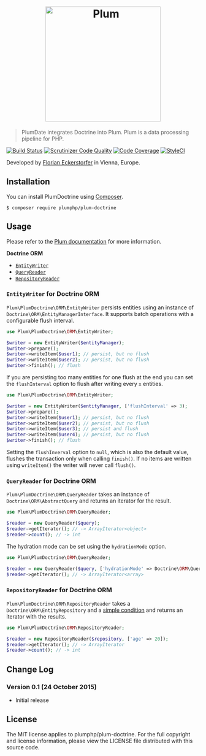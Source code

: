 <h1 align="center">
    <img src="http://cdn.florian.ec/plum-logo.svg" alt="Plum" width="300">
</h1>

> PlumDate integrates Doctrine into Plum. Plum is a data processing pipeline for PHP.

[![Build Status](https://travis-ci.org/plumphp/plum-doctrine.svg)](https://travis-ci.org/plumphp/plum-doctrine)
[![Scrutinizer Code Quality](https://scrutinizer-ci.com/g/plumphp/plum-doctrine/badges/quality-score.png?b=master)](https://scrutinizer-ci.com/g/plumphp/plum-doctrine/?branch=master)
[![Code Coverage](https://scrutinizer-ci.com/g/plumphp/plum-doctrine/badges/coverage.png?b=master)](https://scrutinizer-ci.com/g/plumphp/plum-doctrine/?branch=master)
[![StyleCI](https://styleci.io/repos/44803598/shield)](https://styleci.io/repos/44803598)

Developed by [Florian Eckerstorfer](https://florian.ec) in Vienna, Europe.


Installation
------------

You can install PlumDoctrine using [Composer](http://getcomposer.org).

```shell
$ composer require plumphp/plum-doctrine
```


Usage
-----

Please refer to the [Plum documentation](https://github.com/plumphp/plum/blob/master/docs/index.md) for more
information.

**Doctrine ORM**

- [`EntityWriter`](#entitywriter-for-doctrine-rom)
- [`QueryReader`](#queryreader-for-doctrine-orm)
- [`RepositoryReader`](#repositoryreader-for-doctrine-orm)


### `EntityWriter` for Doctrine ORM

`Plum\PlumDoctrine\ORM\EntityWriter` persists entities using an instance of `Doctrine\ORM\EntityManagerInterface`. It
supports batch operations with a configurable flush interval.

```php
use Plum\PlumDoctrine\ORM\EntityWriter;

$writer = new EntityWriter($entityManager);
$writer->prepare();
$writer->writeItem($user1); // persist, but no flush
$writer->writeItem($user2); // persist, but no flush
$writer->finish(); // flush
```

If you are persisting too many entities for one flush at the end you can set the `flushInterval` option to flush after
writing every `x` entities.

```php
use Plum\PlumDoctrine\ORM\EntityWriter;

$writer = new EntityWriter($entityManager, ['flushInterval' => 3);
$writer->prepare();
$writer->writeItem($user1); // persist, but no flush
$writer->writeItem($user2); // persist, but no flush
$writer->writeItem($user3); // persist and flush
$writer->writeItem($user4); // persist, but no flush
$writer->finish(); // flush
```

Setting the `flushInverval` option to `null`, which is also the default value, flushes the transaction only when
calling `finish()`. If no items are written using `writeItem()` the writer will never call `flush()`.


### `QueryReader` for Doctrine ORM

`Plum\PlumDoctrine\ORM\QueryReader` takes an instance of `Doctrine\ORM\AbstractQuery` and returns an iterator for the
result.

```php
use Plum\PlumDoctrine\ORM\QueryReader;

$reader = new QueryReader($query);
$reader->getIterator(); // -> ArrayIterator<object>
$reader->count(); // -> int
```

The hydration mode can be set using the `hydrationMode` option.

```php
use Plum\PlumDoctrine\ORM\QueryReader;

$reader = new QueryReader($query, ['hydrationMode' => Doctrine\ORM\Query::HYDRATE_ARRAY);
$reader->getIterator(); // -> ArrayIterator<array>
```


### `RepositoryReader` for Doctrine ORM

`Plum\PlumDoctrine\ORM\RepositoryReader` takes a `Doctrine\ORM\EntityRepository` and a 
[simple condition](http://docs.doctrine-project.org/projects/doctrine-orm/en/latest/reference/working-with-objects.html#by-simple-conditions)
and returns an iterator with the results.

```php
use Plum\PlumDoctrine\ORM\RepositoryReader;

$reader = new RepositoryReader($repository, ['age' => 20]);
$reader->getIterator(); // -> ArrayIterator
$reader->count(); // -> int
```


Change Log
----------

### Version 0.1 (24 October 2015)

- Initial release


License
-------

The MIT license applies to plumphp/plum-doctrine. For the full copyright and license information,
please view the LICENSE file distributed with this source code.
